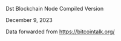 Dst Blockchain Node Compiled Version 

December 9, 2023

Data forwarded from https://bitcointalk.org/
